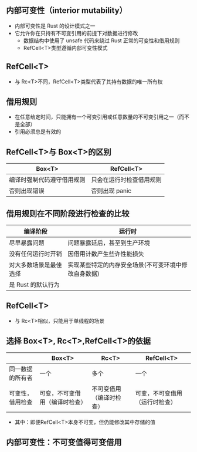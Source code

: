 ## 内部可变性（interior mutability）

- 内部可变性是 Rust 的设计模式之一
- 它允许你在只持有不可变引用的前提下对数据进行修改
  - 数据结构中使用了 unsafe 代码来绕过 Rust 正常的可变性和借用规则
  - RefCell\<T>类型遵循内部可变性模式

## RefCell\<T>

- 与 Rc\<T>不同，RefCell\<T>类型代表了其持有数据的唯一所有权

## 借用规则

- 在任意给定时间，只能拥有一个可变引用或任意数量的不可变引用之一（而不是全部）
- 引用必须总是有效的

## RefCell\<T>与 Box\<T>的区别

| Box\<T>                    | RefCell\<T>              |
| -------------------------- | ------------------------ |
| 编译时强制代码遵守借用规则 | 只会在运行时检查借用规则 |
| 否则出现错误               | 否则出现 panic           |

## 借用规则在不同阶段进行检查的比较

| 编译阶段               | 运行时                                               |
| ---------------------- | ---------------------------------------------------- |
| 尽早暴露问题           | 问题暴露延后，甚至到生产环境                         |
| 没有任何运行时开销     | 因借用计数产生些许性能损失                           |
| 对大多数场景是最佳选择 | 实现某些特定的内存安全场景(不可变环境中修改自身数据) |
| 是 Rust 的默认行为     |

## RefCell\<T>

- 与 Rc\<T>相似，只能用于单线程的场景

## 选择 Box\<T>, Rc\<T>,RefCell\<T>的依据

|                  | Box\<T>                        | Rc\<T>                   | RefCell\<T>                    |
| ---------------- | ------------------------------ | ------------------------ | ------------------------------ |
| 同一数据的所有者 | 一个                           | 多个                     | 一个                           |
| 可变性，借用检查 | 可变，不可变借用（编译时检查） | 不可变借用（编译时检查） | 可变，不可变借用（运行时检查） |
- 其中：即便RefCell\<T>本身不可变，但仍能修改其中存储的值

## 内部可变性：不可变值得可变借用
